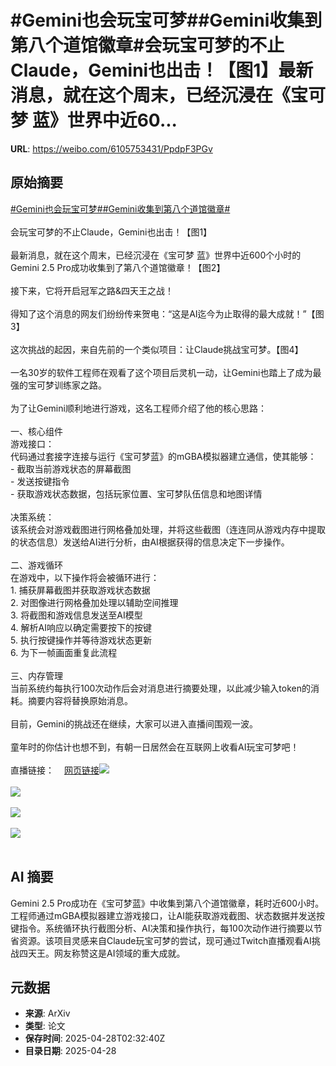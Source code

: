 # #Gemini也会玩宝可梦##Gemini收集到第八个道馆徽章#会玩宝可梦的不止Claude，Gemini也出击！【图1】最新消息，就在这个周末，已经沉浸在《宝可梦 蓝》世界中近60...

**URL**: https://weibo.com/6105753431/PpdpF3PGv

## 原始摘要

<a href="https://m.weibo.cn/search?containerid=231522type%3D1%26t%3D10%26q%3D%23Gemini%E4%B9%9F%E4%BC%9A%E7%8E%A9%E5%AE%9D%E5%8F%AF%E6%A2%A6%23&amp;extparam=%23Gemini%E4%B9%9F%E4%BC%9A%E7%8E%A9%E5%AE%9D%E5%8F%AF%E6%A2%A6%23" data-hide=""><span class="surl-text">#Gemini也会玩宝可梦#</span></a><a href="https://m.weibo.cn/search?containerid=231522type%3D1%26t%3D10%26q%3D%23Gemini%E6%94%B6%E9%9B%86%E5%88%B0%E7%AC%AC%E5%85%AB%E4%B8%AA%E9%81%93%E9%A6%86%E5%BE%BD%E7%AB%A0%23&amp;extparam=%23Gemini%E6%94%B6%E9%9B%86%E5%88%B0%E7%AC%AC%E5%85%AB%E4%B8%AA%E9%81%93%E9%A6%86%E5%BE%BD%E7%AB%A0%23" data-hide=""><span class="surl-text">#Gemini收集到第八个道馆徽章#</span></a><br><br>会玩宝可梦的不止Claude，Gemini也出击！【图1】<br><br>最新消息，就在这个周末，已经沉浸在《宝可梦 蓝》世界中近600个小时的Gemini 2.5 Pro成功收集到了第八个道馆徽章！【图2】<br><br>接下来，它将开启冠军之路&amp;四天王之战！<br><br>得知了这个消息的网友们纷纷传来贺电：“这是AI迄今为止取得的最大成就！”【图3】<br><br>这次挑战的起因，来自先前的一个类似项目：让Claude挑战宝可梦。【图4】<br><br>一名30岁的软件工程师在观看了这个项目后灵机一动，让Gemini也踏上了成为最强的宝可梦训练家之路。<br><br>为了让Gemini顺利地进行游戏，这名工程师介绍了他的核心思路：<br><br>一、核心组件<br>游戏接口：<br>代码通过套接字连接与运行《宝可梦蓝》的mGBA模拟器建立通信，使其能够：<br>- 截取当前游戏状态的屏幕截图<br>- 发送按键指令<br>- 获取游戏状态数据，包括玩家位置、宝可梦队伍信息和地图详情<br><br>决策系统：<br>该系统会对游戏截图进行网格叠加处理，并将这些截图（连连同从游戏内存中提取的状态信息）发送给AI进行分析，由AI根据获得的信息决定下一步操作。<br><br>二、游戏循环<br>在游戏中，以下操作将会被循环进行：<br>1. 捕获屏幕截图并获取游戏状态数据<br>2. 对图像进行网格叠加处理以辅助空间推理<br>3. 将截图和游戏信息发送至AI模型<br>4. 解析AI响应以确定需要按下的按键<br>5. 执行按键操作并等待游戏状态更新<br>6. 为下一帧画面重复此流程<br><br>三、内存管理<br>当前系统约每执行100次动作后会对消息进行摘要处理，以此减少输入token的消耗。摘要内容将替换原始消息。<br><br>目前，Gemini的挑战还在继续，大家可以进入直播间围观一波。<br><br>童年时的你估计也想不到，有朝一日居然会在互联网上收看AI玩宝可梦吧！<br><br>直播链接：<a href="https://weibo.cn/sinaurl?u=https%3A%2F%2Fwww.twitch.tv%2Fgemini_plays_pokemon" data-hide=""><span class="url-icon"><img style="width: 1rem;height: 1rem" src="https://h5.sinaimg.cn/upload/2015/09/25/3/timeline_card_small_web_default.png" referrerpolicy="no-referrer"></span><span class="surl-text">网页链接</span></a><img style="" src="https://tvax2.sinaimg.cn/large/006Fd7o3gy1i0vi4mppadj33gc1xyu0y.jpg" referrerpolicy="no-referrer"><br><br><img style="" src="https://tvax3.sinaimg.cn/large/006Fd7o3gy1i0vi4myy6ij30e80ap3zw.jpg" referrerpolicy="no-referrer"><br><br><img style="" src="https://tvax4.sinaimg.cn/large/006Fd7o3gy1i0vi4qrjmgj30ww16aame.jpg" referrerpolicy="no-referrer"><br><br><img style="" src="https://tvax1.sinaimg.cn/large/006Fd7o3gy1i0vi4z3eymj33gg1y0npf.jpg" referrerpolicy="no-referrer"><br><br>

## AI 摘要

Gemini 2.5 Pro成功在《宝可梦蓝》中收集到第八个道馆徽章，耗时近600小时。工程师通过mGBA模拟器建立游戏接口，让AI能获取游戏截图、状态数据并发送按键指令。系统循环执行截图分析、AI决策和操作执行，每100次动作进行摘要以节省资源。该项目灵感来自Claude玩宝可梦的尝试，现可通过Twitch直播观看AI挑战四天王。网友称赞这是AI领域的重大成就。

## 元数据

- **来源**: ArXiv
- **类型**: 论文
- **保存时间**: 2025-04-28T02:32:40Z
- **目录日期**: 2025-04-28
